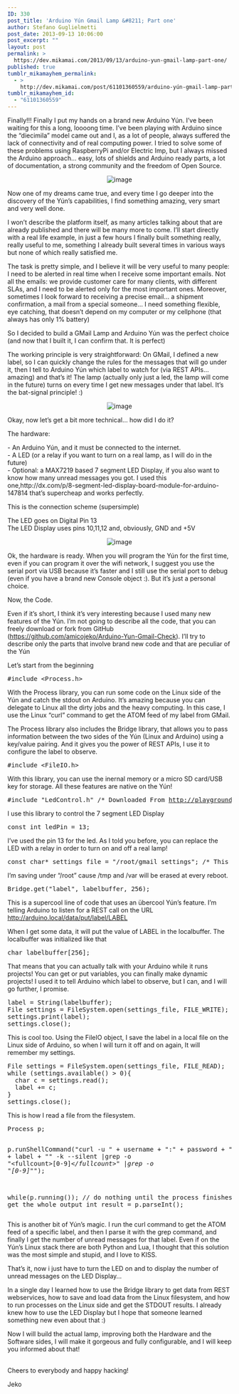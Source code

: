 ```yaml
---
ID: 330
post_title: 'Arduino Yún Gmail Lamp &#8211; Part one'
author: Stefano Guglielmetti
post_date: 2013-09-13 10:06:00
post_excerpt: ""
layout: post
permalink: >
  https://dev.mikamai.com/2013/09/13/arduino-yun-gmail-lamp-part-one/
published: true
tumblr_mikamayhem_permalink:
  - >
    http://dev.mikamai.com/post/61101360559/arduino-yún-gmail-lamp-part-one
tumblr_mikamayhem_id:
  - "61101360559"
---
```

<p>Finally!!! Finally I put my hands on a brand new Arduino Yún. I&rsquo;ve been waiting for this a long, loooong time. I&rsquo;ve been playing with Arduino since the &ldquo;diecimila&rdquo; model came out and I, as a lot of people, always suffered the lack of connectivity and of real computing power. I tried to solve some of these problems using RaspberryPi and/or Electric Imp, but I always missed the Arduino approach&hellip; easy, lots of shields and Arduino ready parts, a lot of documentation, a strong community and the freedom of Open Source.</p>
<div align="center"><img alt="image" src="http://i.imgur.com/X2k2CI4l.jpg" /></div>
<p>Now one of my dreams came true, and every time I go deeper into the discovery of the Yún&rsquo;s capabilities, I find something amazing, very smart and very well done.</p>
<p>I won&rsquo;t describe the platform itself, as many articles talking about that are already published and there will be many more to come. I&rsquo;ll start directly with a real life example, in just a few hours I finally built something really, really useful to me, something I already built several times in various ways but none of which really satisfied me.</p>
<p>The task is pretty simple, and I believe it will be very useful to many people: I need to be alerted in real time when I receive some important emails. Not all the emails: we provide customer care for many clients, with different SLAs, and I need to be alerted only for the most important ones. Moreover, sometimes I look forward to receiving a precise email&hellip; a shipment confirmation, a mail from a special someone&hellip; I need something flexible, eye catching, that doesn&rsquo;t depend on my computer or my cellphone (that always has only 1% battery)</p>
<p>So I decided to build a GMail Lamp and Arduino Yún was the perfect choice (and now that I built it, I can confirm that. It is perfect)</p>
<p>The working principle is very straightforward: On GMail, I defined a new label, so I can quickly change the rules for the messages that will go under it, then I tell to Arduino Yún which label to watch for (via REST APIs&hellip; amazing) and that&rsquo;s it! The lamp (actually only just a led, the lamp will come in the future) turns on every time I get new messages under that label. It&rsquo;s the bat-signal principle! :)</p>
<div align="center"><img alt="image" src="http://i.imgur.com/ZJb97bol.jpg" /></div>
<p>Okay, now let&rsquo;s get a bit more technical&hellip; how did I do it?</p>
<p>The hardware:</p>
<p>- An Arduino Yún, and it must be connected to the internet.<br />- A LED (or a relay if you want to turn on a real lamp, as I will do in the future)<br />- Optional: a MAX7219 based 7 segment LED Display, if you also want to know how many unread messages you got. I used this one,http://dx.com/p/8-segment-led-display-board-module-for-arduino-147814 that&rsquo;s supercheap and works perfectly.</p>
<p>This is the connection scheme (supersimple)</p>
<p>The LED goes on Digital Pin 13<br />The LED Display uses pins 10,11,12 and, obviously, GND and +5V</p>
<div align="center"><img alt="image" src="http://i.imgur.com/eiaMH2Gl.png" /></div>
<p>Ok, the hardware is ready. When you will program the Yún for the first time, even if you can program it over the wifi network, I suggest you use the serial port via USB because it&rsquo;s faster and I still use the serial port to debug (even if you have a brand new Console object :). But it&rsquo;s just a personal choice.</p>
<p>Now, the Code.</p>
<p>Even if it&rsquo;s short, I think it&rsquo;s very interesting because I used many new features of the Yún. I&rsquo;m not going to describe all the code, that you can freely download or fork from GitHub (<a href="https://github.com/amicojeko/Arduino-Yun-Gmail-Check">https://github.com/amicojeko/Arduino-Yun-Gmail-Check</a>). I&rsquo;ll try to describe only the parts that involve brand new code and that are peculiar of the Yún</p>
<p>Let&rsquo;s start from the beginning</p>
<pre>#include &lt;Process.h&gt;</pre>
<p>With the Process library, you can run some code on the Linux side of the Yún and catch the stdout on Arduino. It&rsquo;s amazing because you can delegate to Linux all the dirty jobs and the heavy computing. In this case, I use the Linux &ldquo;curl&rdquo; command to get the ATOM feed of my label from GMail.</p>
<p>The Process library also includes the Bridge library, that allows you to pass information between the two sides of the Yún (Linux and Arduino) using a key/value pairing. And it gives you the power of REST APIs, I use it to configure the label to observe.</p>
<pre>#include &lt;FileIO.h&gt;</pre>
<p>With this library, you can use the inernal memory or a micro SD card/USB key for storage. All these features are native on the Yún!</p>
<pre>#include "LedControl.h" /* Downloaded From <a href="http://playground.arduino.cc/Main/LedControl">http://playground.arduino.cc/Main/LedControl</a> */</pre>
<p>I use this library to control the 7 segment LED Display</p>
<pre>const int ledPin = 13;</pre>
<p>I&rsquo;ve used the pin 13 for the led. As I told you before, you can replace the LED with a relay in order to turn on and off a real lamp!</p>
<pre>const char* settings_file = "/root/gmail_settings"; /* This is the settings file */</pre>
<p>I&rsquo;m saving under &ldquo;/root&rdquo; cause /tmp and /var will be erased at every reboot.</p>
<pre>Bridge.get("label", labelbuffer, 256);</pre>
<p>This is a supercool line of code that uses an übercool Yún&rsquo;s feature. I&rsquo;m telling Arduino to listen for a REST call on the URL <a href="http://arduino.local/data/put/label/LABEL">http://arduino.local/data/put/label/LABEL</a></p>
<p>When I get some data, it will put the value of LABEL in the localbuffer. The localbuffer was initialized like that</p>
<pre>char labelbuffer[256];</pre>
<p>That means that you can actually talk with your Arduino while it runs projects! You can get or put variables, you can finally make dynamic projects! I used it to tell Arduino which label to observe, but I can, and I will go further, I promise.</p>
<pre>label = String(labelbuffer);
File settings = FileSystem.open(settings_file, FILE_WRITE);
settings.print(label);
settings.close();
</pre>
<p>This is cool too. Using the FileIO object, I save the label in a local file on the Linux side of Arduino, so when I will turn it off and on again, It will remember my settings.</p>
<pre>File settings = FileSystem.open(settings_file, FILE_READ);
while (settings.available() &gt; 0){
  char c = settings.read();
  label += c;
}
settings.close();</pre>
<p>This is how I read a file from the filesystem.</p>
<pre>Process p;

p.runShellCommand("curl -u " + username + ":" + password + " "https://mail.google.com/mail/feed/atom/" + label + "" -k --silent |grep -o "&lt;fullcount&gt;[0-9]*&lt;/fullcount&gt;" |grep -o "[0-9]*"");

while(p.running()); // do nothing until the process finishes, so you get the whole output
int result = p.parseInt();
</pre>
<p>This is another bit of Yún&rsquo;s magic. I run the curl command to get the ATOM feed of a specific label, and then I parse it with the grep command, and finally I get the number of unread messages for that label. Even if on the Yún&rsquo;s Linux stack there are both Python and Lua, I thought that this solution was the most simple and stupid, and I love to KISS.</p>
<p>That&rsquo;s it, now i just have to turn the LED on and to display the number of unread messages on the LED Display&hellip;</p>
<p>In a single day I learned how to use the Bridge library to get data from REST webservices, how to save and load data from the Linux filesystem, and how to run processes on the Linux side and get the STDOUT results. I already knew how to use the LED Display but I hope that someone learned something new even about that :)</p>
<p>Now I will build the actual lamp, improving both the Hardware and the Software sides, I will make it gorgeous and fully configurable, and I will keep you informed about that!</p>
<p><br />Cheers to everybody and happy hacking!</p>
<p>Jeko</p>